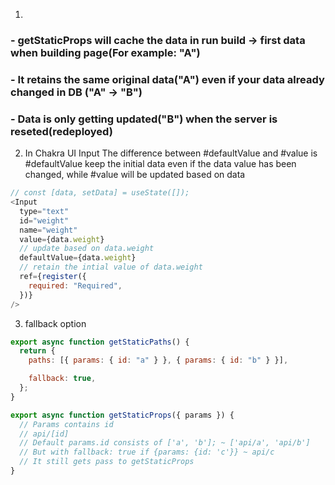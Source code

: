 1.

### - getStaticProps will cache the data in run build -> first data when building page(For example: "A")

### - It retains the same original data("A") even if your data already changed in DB ("A" -> "B")

### - Data is only getting updated("B") when the server is reseted(redeployed)

2. In Chakra UI Input
   The difference between #defaultValue and #value is #defaultValue keep the initial data even if the data value has been changed, while #value will be updated based on data

```javascript
// const [data, setData] = useState([]);
<Input
  type="text"
  id="weight"
  name="weight"
  value={data.weight}
  // update based on data.weight
  defaultValue={data.weight}
  // retain the intial value of data.weight
  ref={register({
    required: "Required",
  })}
/>
```

3. fallback option

```javascript
export async function getStaticPaths() {
  return {
    paths: [{ params: { id: "a" } }, { params: { id: "b" } }],

    fallback: true,
  };
}

export async function getStaticProps({ params }) {
  // Params contains id
  // api/[id]
  // Default params.id consists of ['a', 'b']; ~ ['api/a', 'api/b']
  // But with fallback: true if {params: {id: 'c'}} ~ api/c
  // It still gets pass to getStaticProps
}
```
